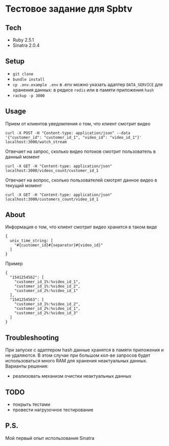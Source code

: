 # Тестовое задание для Spbtv

## Tech
* Ruby 2.5.1
* Sinatra 2.0.4

## Setup
* ```git clone```
* ```bundle install```
* ```cp .env.example .env```
в .env можно указать адаптер ```DATA_SERVICE``` для хранения данных: в редисе ```redis``` или в памяти приложения ```hash```
* ```rackup -p 3000```

## Usage
Прием от клиентов уведомления о том, что клиент смотрит видео
```
curl -X POST -H "Content-type: application/json" --data '{"customer_id": "customer_id_1", "video_id": "video_id_1"}' localhost:3000/watch_stream
```
Отвечает на запрос, сколько видео потоков смотрит пользователь в данный момент
```
curl -X GET -H "Content-type: application/json" localhost:3000/videos_count/customer_id_1
```
Отвечает на вопрос, сколько пользователей смотрят данное видео в текущий момент
```
curl -X GET -H "Content-type: application/json" localhost:3000/customers_count/video_id_1
```

## About
Информация о том, что клиент смотрит видео хранится в таком виде
```
{
  unix_time_string: [
    "#{customer_id}#{separator}#{video_id}"
  ]
}
```
Пример
```
{
  "1541254562": [
    "customer_id_1%:%video_id_1",
    "customer_id_1%:%video_id_2",
    "customer_id_2%:%video_id_1"
  ],
  "1541254563": [
    "customer_id_1%:%video_id_2",
    "customer_id_2%:%video_id_1",
    "customer_id_2%:%video_id_3"
  ]
}
```

## Troubleshooting
При запуске с адаптером hash данные хранятся в памяти приложения и не удаляются.
В этом случае при большом кол-ве запросов будет использоваться много RAM для хранения неактуальных данных.
Варианты решения:
* реализовать механизм очистки неактуальных данных

## TODO
* покрыть тестами
* провести нагрузочное тестирование

## P.S.
Мой первый опыт использования Sinatra
